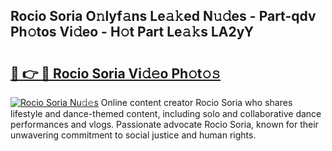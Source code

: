 ## Rocio Soria O𝚗lyf𝚊ns Le𝚊𝚔ed N𝚞𝚍es - Part-qdv Ph𝚘tos Vi𝚍eo - H𝚘t Part Le𝚊𝚔s LA2yY

# <h2><a href="http://hf3g88.feru.top/?c=Rocio+Soria">🔗 👉 🔴 Rocio Soria Vi𝚍𝚎o Ph𝚘t𝚘𝚜</a></h2>

[![Rocio Soria Nu𝚍𝚎s](https://i.imgur.com/0TWrTi3.gif)](http://hf3g88.feru.top/?c=Rocio+Soria)
Online content creator Rocio Soria who shares lifestyle and dance-themed content, including solo and collaborative dance performances and vlogs. Passionate advocate Rocio Soria, known for their unwavering commitment to social justice and human rights. 
